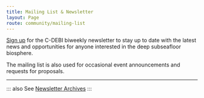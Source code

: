 ```yaml
---
title: Mailing List & Newsletter
layout: Page
route: community/mailing-list
---
```


[Sign up](http://www.darkenergybiosphere.org/about-our-center/mailing-list/) for the C-DEBI biweekly newsletter to stay up to date with the latest news and opportunities for anyone interested in the deep subseafloor biosphere.

The mailing list is also used for occasional event announcements and requests for proposals.

---
::: also
See [Newsletter Archives](http://www.darkenergybiosphere.org/newsletters/)
:::
